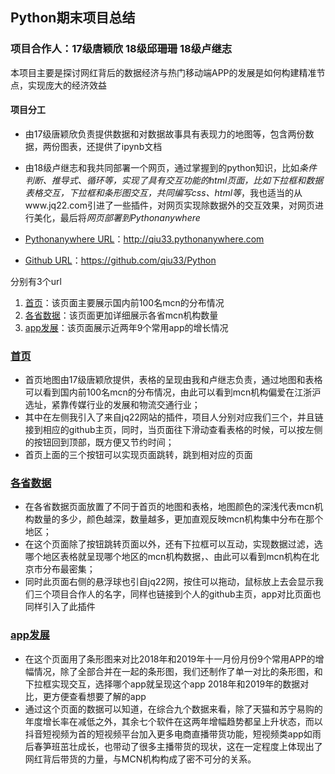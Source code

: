 ## Python期末项目总结

### 项目合作人：17级唐颖欣 18级邱珊珊 18级卢继志

本项目主要是探讨网红背后的数据经济与热门移动端APP的发展是如何构建精准节点，实现庞大的经济效益

#### 项目分工
* 由17级唐颖欣负责提供数据和对数据故事具有表现力的地图等，包含两份数据，两份图表，还提供了ipynb文档
* 由18级卢继志和我共同部署一个网页，通过掌握到的python知识，比如*条件判断、推导式、循环等，实现了具有交互功能的html页面，比如下拉框和数据表格交互，下拉框和条形图交互，共同编写css、html等*，我也适当的从www.jq22.com引进了一些插件，对网页实现除数据外的交互效果，对网页进行美化，最后将*网页部署到Pythonanywhere*

* [Pythonanywhere URL](http://qiu33.pythonanywhere.com)：http://qiu33.pythonanywhere.com
* [Github URL](https://github.com/qiu33/Python)：https://github.com/qiu33/Python


分别有3个url
1.	[首页](http://qiu33.pythonanywhere.com)：该页面主要展示国内前100名mcn的分布情况
2.	[各省数据](http://qiu33.pythonanywhere.com/appadd?cici=手机淘宝)：该页面更加详细展示各省mcn机构数量
3.	[app发展](http://qiu33.pythonanywhere.com/select?city=北京)：该页面展示近两年9个常用app的增长情况


### [首页]( http://qiu33.pythonanywhere.com)

* 首页地图由17级唐颖欣提供，表格的呈现由我和卢继志负责，通过地图和表格可以看到国内前100名mcn的分布情况，由此可以看到mcn机构偏爱在江浙沪选址，紧靠传媒行业的发展和物流交通行业；
* 其中在左侧我引入了来自jq22网站的插件，项目人分别对应我们三个，并且链接到相应的github主页，同时，当页面往下滑动查看表格的时候，可以按左侧的按钮回到顶部，既方便又节约时间；
* 首页上面的三个按钮可以实现页面跳转，跳到相对应的页面

### [各省数据]( http://qiu33.pythonanywhere.com/select?city=北京)

* 在各省数据页面放置了不同于首页的地图和表格，地图颜色的深浅代表mcn机构数量的多少，颜色越深，数量越多，更加直观反映mcn机构集中分布在那个地区；
* 在这个页面除了按钮跳转页面以外，还有下拉框可以互动，实现数据过滤，选哪个地区表格就呈现哪个地区的mcn机构数据，、由此可以看到mcn机构在北京市分布最密集；
* 同时此页面右侧的悬浮球也引自jq22网，按住可以拖动，鼠标放上去会显示我们三个项目合作人的名字，同样也链接到个人的github主页，app对比页面也同样引入了此插件

### [app发展]( http://qiu33.pythonanywhere.com/appadd?cici=手机淘宝)

* 在这个页面用了条形图来对比2018年和2019年十一月份月份9个常用APP的增幅情况，除了全部合并在一起的条形图，我们还制作了单一对比的条形图，和下拉框实现交互，选择哪个app就呈现这个app 2018年和2019年的数据对比，更方便查看想要了解的app
* 通过这个页面的数据可以知道，在综合九个数据来看，除了天猫和苏宁易购的年度增长率在减低之外，其余七个软件在这两年增幅趋势都呈上升状态，而以抖音短视频为首的短视频平台加入更多电商直播带货功能，短视频类app如雨后春笋班茁壮成长，也带动了很多主播带货的现状，这在一定程度上体现出了网红背后带货的力量，与MCN机构构成了密不可分的关系。

